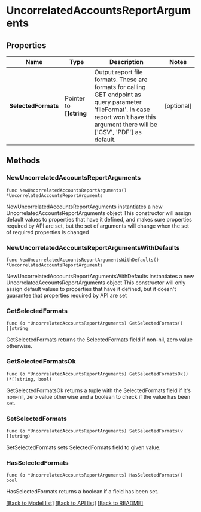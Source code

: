 # UncorrelatedAccountsReportArguments

## Properties

Name | Type | Description | Notes
------------ | ------------- | ------------- | -------------
**SelectedFormats** | Pointer to **[]string** | Output report file formats. These are formats for calling GET endpoint as query parameter &#39;fileFormat&#39;.  In case report won&#39;t have this argument there will be [&#39;CSV&#39;, &#39;PDF&#39;] as default. | [optional] 

## Methods

### NewUncorrelatedAccountsReportArguments

`func NewUncorrelatedAccountsReportArguments() *UncorrelatedAccountsReportArguments`

NewUncorrelatedAccountsReportArguments instantiates a new UncorrelatedAccountsReportArguments object
This constructor will assign default values to properties that have it defined,
and makes sure properties required by API are set, but the set of arguments
will change when the set of required properties is changed

### NewUncorrelatedAccountsReportArgumentsWithDefaults

`func NewUncorrelatedAccountsReportArgumentsWithDefaults() *UncorrelatedAccountsReportArguments`

NewUncorrelatedAccountsReportArgumentsWithDefaults instantiates a new UncorrelatedAccountsReportArguments object
This constructor will only assign default values to properties that have it defined,
but it doesn't guarantee that properties required by API are set

### GetSelectedFormats

`func (o *UncorrelatedAccountsReportArguments) GetSelectedFormats() []string`

GetSelectedFormats returns the SelectedFormats field if non-nil, zero value otherwise.

### GetSelectedFormatsOk

`func (o *UncorrelatedAccountsReportArguments) GetSelectedFormatsOk() (*[]string, bool)`

GetSelectedFormatsOk returns a tuple with the SelectedFormats field if it's non-nil, zero value otherwise
and a boolean to check if the value has been set.

### SetSelectedFormats

`func (o *UncorrelatedAccountsReportArguments) SetSelectedFormats(v []string)`

SetSelectedFormats sets SelectedFormats field to given value.

### HasSelectedFormats

`func (o *UncorrelatedAccountsReportArguments) HasSelectedFormats() bool`

HasSelectedFormats returns a boolean if a field has been set.


[[Back to Model list]](../README.md#documentation-for-models) [[Back to API list]](../README.md#documentation-for-api-endpoints) [[Back to README]](../README.md)


